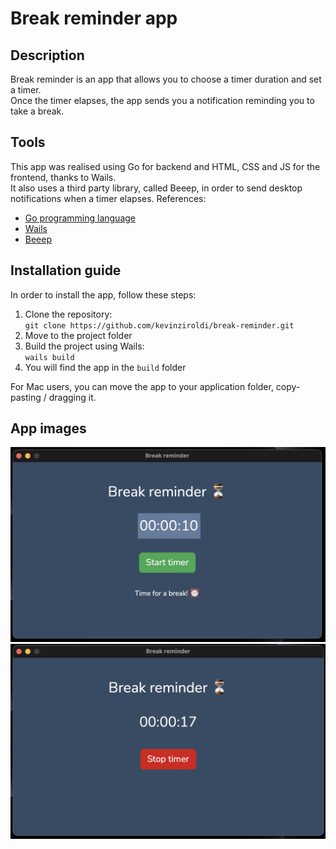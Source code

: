 # Break reminder app

## Description 
Break reminder is an app that allows you to choose a timer duration and set a timer.  
Once the timer elapses, the app sends you a notification reminding you to take a break.

## Tools 
This app was realised using Go for backend and HTML, CSS and JS for the frontend, thanks to Wails.  
It also uses a third party library, called Beeep, in order to send desktop notifications when a timer elapses.
References:
* [Go programming language](https://go.dev)
* [Wails](https://wails.io)
* [Beeep](https://github.com/gen2brain/beeep)

## Installation guide
In order to install the app, follow these steps:
1. Clone the repository:  
   `git clone https://github.com/kevinziroldi/break-reminder.git`
2. Move to the project folder
3. Build the project using Wails:  
   `wails build`
4. You will find the app in the `build` folder  

For Mac users, you can move the app to your application folder, copy-pasting / dragging it. 

## App images
<img src="https://github.com/kevinziroldi/break-reminder/blob/main/deliverables/timer_not_active.png">
<img src="https://github.com/kevinziroldi/break-reminder/blob/main/deliverables/timer_active.png">
